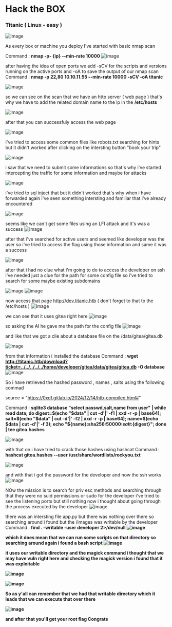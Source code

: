<h1>Hack the BOX </h1>
<h3>Titanic ( Linux - easy ) </h3>

![image](https://github.com/user-attachments/assets/a3d9d207-6602-459a-bed8-590c80a3005f)

 As every box or machine you deploy I've started with basic nmap scan 

 Command : <b> nmap -p- {ip} --min-rate 10000 </b> 
![image](https://github.com/user-attachments/assets/372b5deb-7b52-4a25-943e-f49ba821489d)

 after having the idea of open ports we add -sCV for the scripts and versions running on the active ports and -oA to save the output of our nmap scan 
Command  : <b> nmap -p 22,80  10.10.11.55  --min-rate 10000 -sCV -oA titanic </b>

![image](https://github.com/user-attachments/assets/6086ab21-92b2-4ae0-ac30-4645f47cd77b)

so we can see on the scan that we have an http server ( web page ) that's why we have to add the related domain name to the ip in the <b> /etc/hosts </b>

![image](https://github.com/user-attachments/assets/b126f239-202d-4d74-bbf6-0573d239c25e)

after that you can successfuly access the web page 

![image](https://github.com/user-attachments/assets/79a5f422-4401-4b20-b201-e804e3e1d9af)

I've tried to access some common files like robots.txt searching for hints but it didn't worked 
after clicking on the intersting button "book your trip" 

![image](https://github.com/user-attachments/assets/0449b478-5465-429b-ab36-805f3e869211)

i saw that we need to submit some informations 
so that's why i've started intercepting the traffic for some information and maybe for attacks 

![image](https://github.com/user-attachments/assets/4a9af474-2298-4a32-936d-15637767a761)

i've tried to sql inject that but it didn't worked that's why when i have forwarded again i've seen something intersting and familiar that i've already encountered

![image](https://github.com/user-attachments/assets/7ee62446-a043-46a3-b228-585b4560fe30)

seems like we can't get some files using an LFI attack  and it's was a success 
![image](https://github.com/user-attachments/assets/b8c45ff0-3aba-4c68-ad72-17dd4cbedac2)

after that i've searched for active users and seemed like developer was the user so i've tried to access the flag using those information and same it was a success 

![image](https://github.com/user-attachments/assets/d918ab2c-924c-449f-87f1-24bebb519817)

after that i had no clue what i'm going to do to access the developer on ssh i've needed just a clue for the path for some config file so i've tried to search for some maybe existing subdomains 

![image](https://github.com/user-attachments/assets/928445bc-b7f0-4bc5-8625-60c8cfbd27e9)
![image](https://github.com/user-attachments/assets/ad7a351c-58cb-4b3a-af24-17836abd434f)

now access that page http://dev.titanic.htb ( don't forget to that to the /etc/hosts )
![image](https://github.com/user-attachments/assets/03e196cd-f145-4d4c-aae4-14710e9e9a27)

we can see that it uses gitea right here 
![image](https://github.com/user-attachments/assets/752ad44a-3ad6-4a7f-b34d-1e1fb85ee4b6)

so asking the AI he gave me the path for the config file 
![image](https://github.com/user-attachments/assets/f4f3c314-cf4a-41af-b019-dc2220a5d15e)


and like that we got a clie about a database file on the /data/gitea/gitea.db  

![image](https://github.com/user-attachments/assets/7f0b384a-fbe8-4032-9c59-0c64f974b473)

from that information i installed the database 
Command : <b> wget http://titanic.htb/download?ticket=../../../../../home/developer/gitea/data/gitea/gitea.db -O database </b>
![image](https://github.com/user-attachments/assets/98253aaa-5de7-43c0-a474-41385f8ad7d8)

So i have retrieved the hashed password ,  names ,  salts  using the following commad 


source = "https://0xdf.gitlab.io/2024/12/14/htb-compiled.html#"

Command : <b> sqlite3 database  "select passwd,salt,name from user" | while read data; do digest=$(echo "$data" | cut -d'|' -f1 | xxd -r -p | base64); salt=$(echo "$data" | cut -d'|' -f2 | xxd -r -p | base64); name=$(echo $data | cut -d'|' -f 3); echo "${name}:sha256:50000:${salt}:${digest}"; done | tee gitea.hashes </b> 

![image](https://github.com/user-attachments/assets/fbe6e924-c5db-457e-ba09-44a099693a34)

with that on i have tried to crack those hashes using hashcat 
Command : <b> hashcat gitea.hashes  --user /usr/share/wordlists/rockyou.txt</b>

![image](https://github.com/user-attachments/assets/d2ed5eb3-ebca-4c6a-bd26-2f57c9d634e0)

and with that i got the password for the developer and now the ssh works 
![image](https://github.com/user-attachments/assets/279b34fb-01de-47d1-a692-12b40fa864cf)

NOw the mission is to search for priv esc methods and searching through that they were no suid permissions or sudo for the developer  i've tried to see the listening ports but still nothing now i thought about going through the process executed by the developer 
![image](https://github.com/user-attachments/assets/8a24c2ac-a11b-4976-b158-614a3ccad2f5)

there was an intersting file app.py but there was nothing over there so searching around i found but the /images was writable by the developer 
Command : <b> find . -writable -user developer  2>/dev/null
![image](https://github.com/user-attachments/assets/7a8b7984-52bc-4246-b2d8-cfc1bc939d91)

which it does mean that we can run some scripts on that directory so searching around again i found a bash script 
![image](https://github.com/user-attachments/assets/0dc8ef9f-35ca-4267-8423-b09e66568d32)

it uses our writable directory and the magick command i thought that we may have vuln right here and checking the magick version i found that it was exploitable 

![image](https://github.com/user-attachments/assets/9ec2aa69-a692-4404-9926-354449142201)

![image](https://github.com/user-attachments/assets/d03fb4cd-001a-4b1b-82e3-18db9dc48c64)

So as y'all can remember that we had that writable directory which it leads that we can execute that over there 

![image](https://github.com/user-attachments/assets/7a89b6e8-799f-40d0-ba18-0593677acae2)

and after that you'll get your root flag Congrats 
